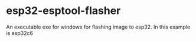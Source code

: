 # esp32-esptool-flasher
An executable exe for windows for flashing image to esp32. In this example is esp32c6
